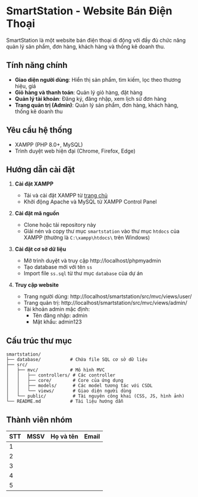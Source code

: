 # SmartStation - Website Bán Điện Thoại

SmartStation là một website bán điện thoại di động với đầy đủ chức năng quản lý sản phẩm, đơn hàng, khách hàng và thống kê doanh thu.

## Tính năng chính

- **Giao diện người dùng**: Hiển thị sản phẩm, tìm kiếm, lọc theo thương hiệu, giá
- **Giỏ hàng và thanh toán**: Quản lý giỏ hàng, đặt hàng
- **Quản lý tài khoản**: Đăng ký, đăng nhập, xem lịch sử đơn hàng
- **Trang quản trị (Admin)**: Quản lý sản phẩm, đơn hàng, khách hàng, thống kê doanh thu

## Yêu cầu hệ thống

- XAMPP (PHP 8.0+, MySQL)
- Trình duyệt web hiện đại (Chrome, Firefox, Edge)

## Hướng dẫn cài đặt

1. **Cài đặt XAMPP**
   - Tải và cài đặt XAMPP từ [trang chủ](https://www.apachefriends.org/download.html)
   - Khởi động Apache và MySQL từ XAMPP Control Panel

2. **Cài đặt mã nguồn**
   - Clone hoặc tải repository này
   - Giải nén và copy thư mục `smartstation` vào thư mục `htdocs` của XAMPP (thường là `C:\xampp\htdocs\` trên Windows)

3. **Cài đặt cơ sở dữ liệu**
   - Mở trình duyệt và truy cập http://localhost/phpmyadmin
   - Tạo database mới với tên `ss`
   - Import file `ss.sql` từ thư mục `database` của dự án

4. **Truy cập website**
   - Trang người dùng: http://localhost/smartstation/src/mvc/views/user/
   - Trang quản trị: http://localhost/smartstation/src/mvc/views/admin/
   - Tài khoản admin mặc định: 
     - Tên đăng nhập: admin
     - Mật khẩu: admin123

## Cấu trúc thư mục

```
smartstation/
├── database/           # Chứa file SQL cơ sở dữ liệu
├── src/
│   ├── mvc/            # Mô hình MVC
│   │   ├── controllers/ # Các controller
│   │   ├── core/        # Core của ứng dụng
│   │   ├── models/      # Các model tương tác với CSDL
│   │   └── views/       # Giao diện người dùng
│   └── public/          # Tài nguyên công khai (CSS, JS, hình ảnh)
└── README.md           # Tài liệu hướng dẫn
```

## Thành viên nhóm

| STT | MSSV | Họ và tên | Email |
|-----|------|-----------|-------|
| 1   |      |           |       |
| 2   |      |           |       |
| 3   |      |           |       |
| 4   |      |           |       |
| 5   |      |           |       |


